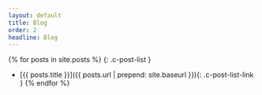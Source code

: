 ```yaml
---
layout: default
title: Blog
order: 2
headline: Blog
---
```


{% for posts in site.posts %}
{: .c-post-list }
- [{{ posts.title }}]({{ posts.url | prepend: site.baseurl }}){: .c-post-list-link }
{% endfor %}
